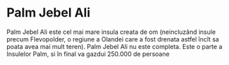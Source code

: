 # Palm Jebel Ali

Palm Jebel Ali este cel mai mare insula creata de om (neincluzând insule precum
Flevopolder, o regiune a Olandei care a fost drenata astfel încît sa poata avea
mai mult teren). Palm Jebel Ali nu este completa. Este o parte a Insulelor Palm,
si în final va gazdui 250.000 de persoane

